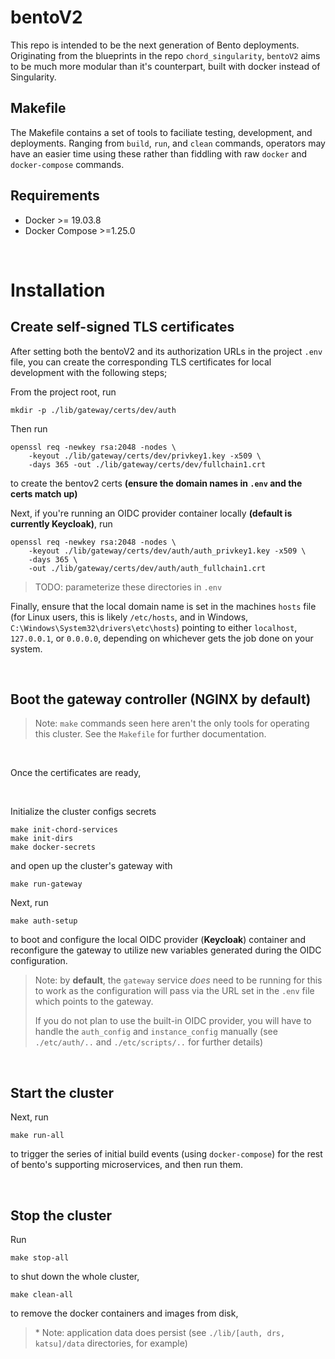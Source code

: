 # bentoV2
This repo is intended to be the next generation of Bento deployments.
Originating from the blueprints in the repo `chord_singularity`, `bentoV2` aims to be much more modular than it's counterpart, built with docker instead of Singularity.

## Makefile
The Makefile contains a set of tools to faciliate testing, development, and deployments. Ranging from `build`, `run`, and `clean` commands, operators may have an easier time using these rather than fiddling with raw `docker` and `docker-compose` commands.

## Requirements
- Docker >= 19.03.8
- Docker Compose >=1.25.0

<br/>

# Installation
## Create self-signed TLS certificates
After setting both the bentoV2 and its authorization URLs in the project `.env` file, you can create the corresponding TLS certificates for local development with the following steps;

From the project root, run 
```
mkdir -p ./lib/gateway/certs/dev/auth
```

Then run 
```
openssl req -newkey rsa:2048 -nodes \
    -keyout ./lib/gateway/certs/dev/privkey1.key -x509 \
    -days 365 -out ./lib/gateway/certs/dev/fullchain1.crt
```
to create the bentov2 certs **(ensure the domain names in `.env` and the certs match up)**

Next, if you're running an OIDC provider container locally <b>(default is currently Keycloak)</b>, run 
```
openssl req -newkey rsa:2048 -nodes \
    -keyout ./lib/gateway/certs/dev/auth/auth_privkey1.key -x509 \
    -days 365 \
    -out ./lib/gateway/certs/dev/auth/auth_fullchain1.crt
```

> TODO: parameterize these directories in `.env`

Finally, ensure that the local domain name is set in the machines `hosts` file (for Linux users, this is likely `/etc/hosts`, and in Windows, `C:\Windows\System32\drivers\etc\hosts`) pointing to either `localhost`, `127.0.0.1`, or `0.0.0.0`, depending on whichever gets the job done on your system.

<br/>

## Boot the gateway controller (<b>NGINX</b> by default)

> Note: `make` commands seen here aren't the only tools for operating this cluster. See the `Makefile` for further documentation.

<br/>

Once the certificates are ready, 

<br/>

Initialize the cluster configs secrets

```
make init-chord-services
make init-dirs
make docker-secrets
```
and open up the cluster's gateway with
```
make run-gateway
```

Next, run

```
make auth-setup
```

to boot and configure the local OIDC provider (<b>Keycloak</b>) container and reconfigure the gateway to utilize new variables generated during the OIDC configuration.

> Note: by <b>default</b>, the `gateway` service *does* need to be running for this to work as the configuration will pass via the URL set in the `.env` file which points to the gateway. 
>
> If you do not plan to use the built-in OIDC provider, you will have to handle the `auth_config` and `instance_config` manually (see `./etc/auth/..` and `./etc/scripts/..` for further details)

<br />

## Start the cluster
Next, run

```
make run-all
```

to trigger the series of initial build events (using `docker-compose`) for the rest of bento's supporting microservices, and then run them.

<br />

## Stop the cluster
Run

```
make stop-all
```

to shut down the whole cluster,

```
make clean-all
```
to remove the docker containers and images from disk,

> \* Note: application data does persist (see `./lib/[auth, drs, katsu]/data` directories, for example)

